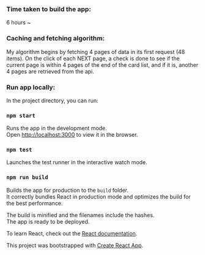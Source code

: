 

### Time taken to build the app: 
6 hours ~
### Caching and fetching algorithm: 
My algorithm begins by fetching 4 pages of data in its first request (48 items). On the click of each NEXT page, a check is done to see if the current page is within 4 pages of the end of the card list, and if it is, another 4 pages are retrieved from the api. 

### Run app locally: 

In the project directory, you can run:

### `npm start`

Runs the app in the development mode.<br>
Open [http://localhost:3000](http://localhost:3000) to view it in the browser.

### `npm test`

Launches the test runner in the interactive watch mode.

### `npm run build`

Builds the app for production to the `build` folder.<br>
It correctly bundles React in production mode and optimizes the build for the best performance.

The build is minified and the filenames include the hashes.<br>
The app is ready to be deployed.

To learn React, check out the [React documentation](https://reactjs.org/).

This project was bootstrapped with [Create React App](https://github.com/facebook/create-react-app).

